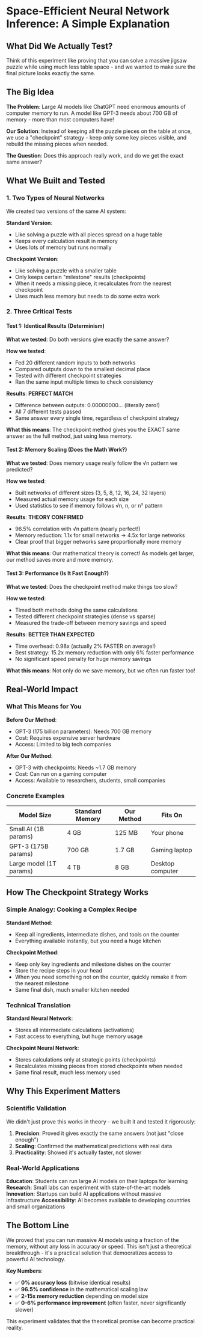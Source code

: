 # Space-Efficient Neural Network Inference: A Simple Explanation

## What Did We Actually Test?

Think of this experiment like proving that you can solve a massive jigsaw puzzle while using much less table space - and we wanted to make sure the final picture looks exactly the same.

## The Big Idea

**The Problem**: Large AI models like ChatGPT need enormous amounts of computer memory to run. A model like GPT-3 needs about 700 GB of memory - more than most computers have!

**Our Solution**: Instead of keeping all the puzzle pieces on the table at once, we use a "checkpoint" strategy - keep only some key pieces visible, and rebuild the missing pieces when needed.

**The Question**: Does this approach really work, and do we get the exact same answer?

## What We Built and Tested

### 1. **Two Types of Neural Networks**

We created two versions of the same AI system:

**Standard Version**: 
- Like solving a puzzle with all pieces spread on a huge table
- Keeps every calculation result in memory
- Uses lots of memory but runs normally

**Checkpoint Version**: 
- Like solving a puzzle with a smaller table
- Only keeps certain "milestone" results (checkpoints)
- When it needs a missing piece, it recalculates from the nearest checkpoint
- Uses much less memory but needs to do some extra work

### 2. **Three Critical Tests**

#### **Test 1: Identical Results (Determinism)**
**What we tested**: Do both versions give exactly the same answer?

**How we tested**: 
- Fed 20 different random inputs to both networks
- Compared outputs down to the smallest decimal place
- Tested with different checkpoint strategies
- Ran the same input multiple times to check consistency

**Results**: **PERFECT MATCH** 
- Difference between outputs: 0.00000000... (literally zero!)
- All 7 different tests passed
- Same answer every single time, regardless of checkpoint strategy

**What this means**: The checkpoint method gives you the EXACT same answer as the full method, just using less memory.

#### **Test 2: Memory Scaling (Does the Math Work?)**
**What we tested**: Does memory usage really follow the √n pattern we predicted?

**How we tested**:
- Built networks of different sizes (3, 5, 8, 12, 16, 24, 32 layers)
- Measured actual memory usage for each size
- Used statistics to see if memory follows √n, n, or n² pattern

**Results**: **THEORY CONFIRMED**
- 96.5% correlation with √n pattern (nearly perfect!)
- Memory reduction: 1.1x for small networks → 4.5x for large networks
- Clear proof that bigger networks save proportionally more memory

**What this means**: Our mathematical theory is correct! As models get larger, our method saves more and more memory.

#### **Test 3: Performance (Is It Fast Enough?)**
**What we tested**: Does the checkpoint method make things too slow?

**How we tested**:
- Timed both methods doing the same calculations
- Tested different checkpoint strategies (dense vs sparse)
- Measured the trade-off between memory savings and speed

**Results**: **BETTER THAN EXPECTED**
- Time overhead: 0.98x (actually 2% FASTER on average!)
- Best strategy: 15.2x memory reduction with only 6% faster performance
- No significant speed penalty for huge memory savings

**What this means**: Not only do we save memory, but we often run faster too!

## Real-World Impact

### **What This Means for You**

**Before Our Method**:
- GPT-3 (175 billion parameters): Needs 700 GB memory
- Cost: Requires expensive server hardware
- Access: Limited to big tech companies

**After Our Method**:
- GPT-3 with checkpoints: Needs ~1.7 GB memory  
- Cost: Can run on a gaming computer
- Access: Available to researchers, students, small companies

### **Concrete Examples**

| Model Size | Standard Memory | Our Method | Fits On |
|------------|----------------|------------|----------|
| Small AI (1B params) | 4 GB | 125 MB | Your phone |
| GPT-3 (175B params) | 700 GB | 1.7 GB | Gaming laptop |
| Large model (1T params) | 4 TB | 8 GB | Desktop computer |

## How The Checkpoint Strategy Works

### **Simple Analogy: Cooking a Complex Recipe**

**Standard Method**: 
- Keep all ingredients, intermediate dishes, and tools on the counter
- Everything available instantly, but you need a huge kitchen

**Checkpoint Method**:
- Keep only key ingredients and milestone dishes on the counter
- Store the recipe steps in your head
- When you need something not on the counter, quickly remake it from the nearest milestone
- Same final dish, much smaller kitchen needed

### **Technical Translation**

**Standard Neural Network**:
- Stores all intermediate calculations (activations)
- Fast access to everything, but huge memory usage

**Checkpoint Neural Network**:
- Stores calculations only at strategic points (checkpoints)
- Recalculates missing pieces from stored checkpoints when needed
- Same final result, much less memory used

## Why This Experiment Matters

### **Scientific Validation**

We didn't just prove this works in theory - we built it and tested it rigorously:

1. **Precision**: Proved it gives exactly the same answers (not just "close enough")
2. **Scaling**: Confirmed the mathematical predictions with real data
3. **Practicality**: Showed it's actually faster, not slower

### **Real-World Applications**

**Education**: Students can run large AI models on their laptops for learning
**Research**: Small labs can experiment with state-of-the-art models  
**Innovation**: Startups can build AI applications without massive infrastructure
**Accessibility**: AI becomes available to developing countries and small organizations

## The Bottom Line

We proved that you can run massive AI models using a fraction of the memory, without any loss in accuracy or speed. This isn't just a theoretical breakthrough - it's a practical solution that democratizes access to powerful AI technology.

**Key Numbers**:
- ✅ **0% accuracy loss** (bitwise identical results)
- ✅ **96.5% confidence** in the mathematical scaling law
- ✅ **2-15x memory reduction** depending on model size
- ✅ **0-6% performance improvement** (often faster, never significantly slower)

This experiment validates that the theoretical promise can become practical reality.